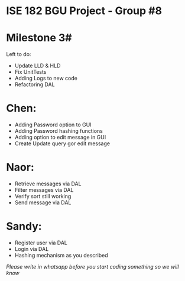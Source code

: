 # ISE 182 BGU Project - Group #8

# Milestone 3#

Left to do:
- Update LLD & HLD
- Fix UnitTests
- Adding Logs to new code
- Refactoring DAL


# Chen:
- Adding Password option to GUI
- Adding Password hashing functions
- Adding option to edit message in GUI
- Create Update query gor edit message


# Naor:
- Retrieve messages via DAL
- Filter messages via DAL
- Verify sort still working
- Send message via DAL


# Sandy:
- Register user via DAL
- Login via DAL
- Hashing mechanism as you described


*Please write in whatsapp before you start coding something so we will know*

